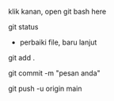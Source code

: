 klik kanan, open git bash here

git status

- perbaiki file, baru lanjut


git add .

git commit -m "pesan anda"

git push -u origin main
